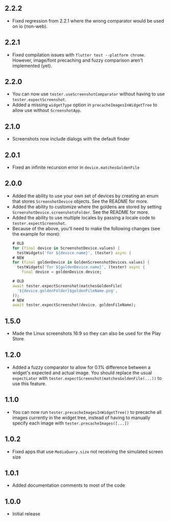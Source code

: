 ## 2.2.2

- Fixed regression from 2.2.1 where the wrong comparator would be used on io (non-web).

## 2.2.1

- Fixed compilation issues with `flutter test --platform chrome`. However, image/font precaching and fuzzy comparison aren't implemented (yet).

## 2.2.0

- You can now use `tester.useScreenshotComparator` without having to use `tester.expectScreenshot`.
- Added a missing `widgetType` option in `precacheImagesInWidgetTree` to allow use without `ScreenshotApp`.

## 2.1.0

- Screenshots now include dialogs with the default finder

## 2.0.1

- Fixed an infinite recursion error in `device.matchesGoldenFile`

## 2.0.0

- Added the ability to use your own set of devices by creating an enum that stores `ScreenshotDevice` objects. See the README for more.
- Added the ability to customize where the goldens are stored by setting `ScreenshotDevice.screenshotsFolder`. See the README for more.
- Added the ability to use multiple locales by passing a locale code to `tester.expectScreenshot`.
- Because of the above, you'll need to make the following changes (see the example for more):
  ```dart
  # OLD
  for (final device in ScreenshotDevice.values) {
    testWidgets('for ${device.name}', (tester) async {
  # NEW
  for (final goldenDevice in GoldenScreenshotDevices.values) {
    testWidgets('for ${goldenDevice.name}', (tester) async {
      final device = goldenDevice.device;
  ```
  ```dart
  # OLD
  await tester.expectScreenshot(matchesGoldenFile(
    '${device.goldenFolder}$goldenFileName.png',
  ));
  # NEW
  await tester.expectScreenshot(device, goldenFileName);
  ```

## 1.5.0

- Made the Linux screenshots 16:9 so they can also be used for the Play Store.

## 1.2.0

- Added a fuzzy comparator to allow for 0.1% difference between a widget's expected and actual image. You should replace the usual `expectLater` with `tester.expectScreenshot(matchesGoldenFile(...))` to use this feature.

## 1.1.0

- You can now run `tester.precacheImagesInWidgetTree()` to precache all images currently in the widget tree, instead of having to manually specify each image with `tester.precacheImages([...])`

## 1.0.2

- Fixed apps that use `MediaQuery.size` not receiving the simulated screen size

## 1.0.1

- Added documentation comments to most of the code

## 1.0.0

- Initial release
